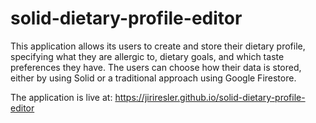 # solid-dietary-profile-editor
This application allows its users to create and store their dietary profile, specifying what they are allergic to, dietary goals, and which taste preferences they have. The users can choose how their data is stored, either by using Solid or a traditional approach using Google Firestore.

The application is live at: https://jiriresler.github.io/solid-dietary-profile-editor

